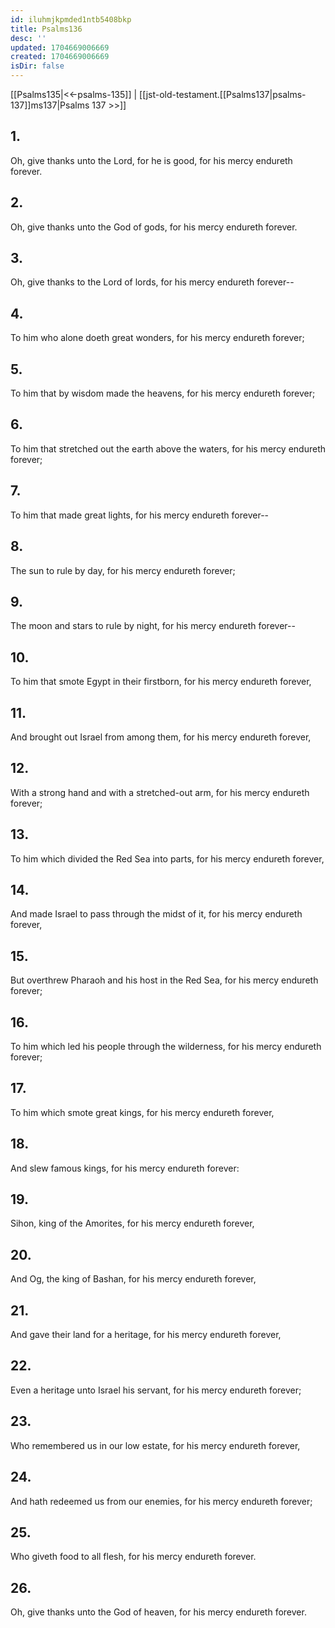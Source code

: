 ```yaml
---
id: iluhmjkpmded1ntb5408bkp
title: Psalms136
desc: ''
updated: 1704669006669
created: 1704669006669
isDir: false
---
```

[[Psalms135|<<-psalms-135]] | [[jst-old-testament.[[Psalms137|psalms-137]]ms137|Psalms 137 >>]]
## 1.
Oh, give thanks unto the Lord, for he is good, for his mercy endureth forever.
## 2.
Oh, give thanks unto the God of gods, for his mercy endureth forever.
## 3.
Oh, give thanks to the Lord of lords, for his mercy endureth forever\--
## 4.
To him who alone doeth great wonders, for his mercy endureth forever;
## 5.
To him that by wisdom made the heavens, for his mercy endureth forever;
## 6.
To him that stretched out the earth above the waters, for his mercy endureth forever;
## 7.
To him that made great lights, for his mercy endureth forever\--
## 8.
The sun to rule by day, for his mercy endureth forever;
## 9.
The moon and stars to rule by night, for his mercy endureth forever\--
## 10.
To him that smote Egypt in their firstborn, for his mercy endureth forever,
## 11.
And brought out Israel from among them, for his mercy endureth forever,
## 12.
With a strong hand and with a stretched-out arm, for his mercy endureth forever;
## 13.
To him which divided the Red Sea into parts, for his mercy endureth forever,
## 14.
And made Israel to pass through the midst of it, for his mercy endureth forever,
## 15.
But overthrew Pharaoh and his host in the Red Sea, for his mercy endureth forever;
## 16.
To him which led his people through the wilderness, for his mercy endureth forever;
## 17.
To him which smote great kings, for his mercy endureth forever,
## 18.
And slew famous kings, for his mercy endureth forever:
## 19.
Sihon, king of the Amorites, for his mercy endureth forever,
## 20.
And Og, the king of Bashan, for his mercy endureth forever,
## 21.
And gave their land for a heritage, for his mercy endureth forever,
## 22.
Even a heritage unto Israel his servant, for his mercy endureth forever;
## 23.
Who remembered us in our low estate, for his mercy endureth forever,
## 24.
And hath redeemed us from our enemies, for his mercy endureth forever;
## 25.
Who giveth food to all flesh, for his mercy endureth forever.
## 26.
Oh, give thanks unto the God of heaven, for his mercy endureth forever.

